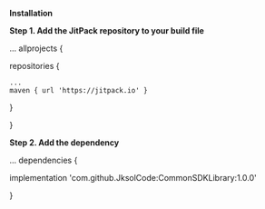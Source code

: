**Installation**

**Step 1. Add the JitPack repository to your build file**

...
allprojects {

  repositories {

    ...
    maven { url 'https://jitpack.io' }

  }

}


**Step 2. Add the dependency**

...
dependencies {

  implementation 'com.github.JksolCode:CommonSDKLibrary:1.0.0'

}
